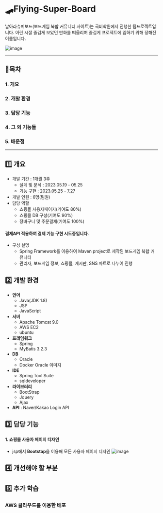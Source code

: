 # 🛹Flying-Super-Board
날아라슈퍼보드(보드게임 복합 커뮤니티 사이트)는 국비학원에서 진행한 팀프로젝트입니다.
어린 시절 즐겁게 보았던 만화를 떠올리며 즐겁게 프로젝트에 임하기 위해 정해진 이름입니다.

![image](https://github.com/jaeheeeKim/Flying-Super-Board/assets/137701489/5a0775de-a1c7-48a2-9cad-59d0e8b2ec2d)

---
## 🎲목차
### 1. 개요
### 2. 개발 환경
### 3. 담당 기능
### 4. 그 외 기능들
### 5. 배운점
---



## 1️⃣ 개요
- 개발 기간 : 1개월 3주
  - 설계 및 분석 : 2023.05.19 - 05.25
  - 기능 구현 : 2023.05.25 - 7.27
- 개발 인원 : 6명(팀원)
- 담당 역할
  - 쇼핑몰 사용자페이지(기여도 80%)
  - 쇼핑몰 DB 구성(기여도 90%)
  - 장바구니 및 주문결제(기여도 100%)
#### 결제API 적용하여 결제 기능 구현 시도중입니다.
- 구성 설명
  - Spring Framework를 이용하여 Maven project로 제작된 보드게임 복합 커뮤니티
  - 관리자, 보드게임 정보, 쇼핑몰, 게시판, SNS 파트로 나누어 진행



## 2️⃣ 개발 환경
- **언어**
  - Java(JDK 1.8)
  - JSP
  - JavaScript
- **서버**
  - Apache Tomcat 9.0
  - AWS EC2
  - ubuntu
- **프레임워크**
  - Spring
  - MyBatis 3.2.3
- **DB**
  - Oracle
  - Docker Oracle 이미지
- **IDE**
  - Spring Tool Suite
  - sqldeveloper
- **라이브러리**
  - BootStrap
  - Jquery
  - Ajax
- **API** : Naver/Kakao Login API



## 3️⃣ 담당 기능 
#### 1. 쇼핑몰 사용자 페이지 디자인
- jsp에서 **Bootstap**을 이용해 모든 사용자 페이지 디자인
![image](https://github.com/jaeheeeKim/Flying-Super-Board/assets/137701489/4d06d0b1-1ab5-4788-967f-06e6cee36208)






## 4️⃣ 개선해야 할 부분
## 5️⃣ 추가 학습
### AWS 클라우드를 이용한 배포
